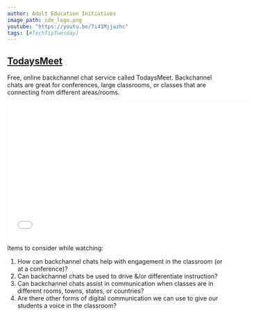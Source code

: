 ```yaml
---
author: Adult Education Initiatives
image_path: cde_logo.png
youtube: "https://youtu.be/7i41Mjjazhc"
tags: [#TechTipTuesday]
---
```

## [TodaysMeet](http://todaysmeet.com/)

Free, online backchannel chat service called TodaysMeet.  Backchannel chats are great for conferences, large classrooms, or classes that are connecting from different areas/rooms.  

<iframe width="560" height="315" src="{{ page.youtube }}" frameborder="0" allowfullscreen></iframe>

Items to consider while watching:

  1.  How can backchannel chats help with engagement in the classroom (or at a conference)?
  2.  Can backchannel chats be used to drive &/or differentiate instruction?
  3.  Can backchannel chats assist in communication when classes are in different rooms, towns, states, or countries?
  4.  Are there other forms of digital communication we can use to give our students a voice in the classroom?
